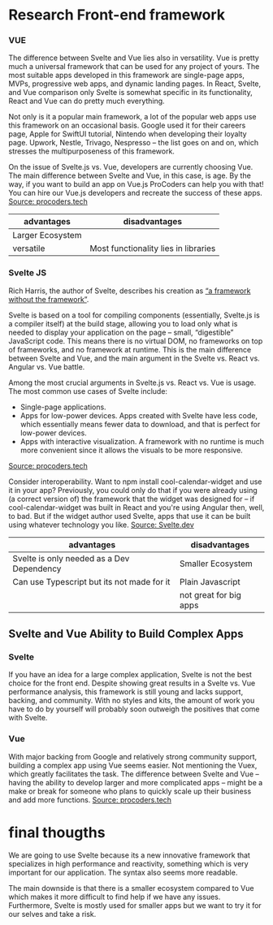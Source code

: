 # Research Front-end framework

### VUE

The difference between Svelte and Vue lies also in versatility. Vue is pretty much a universal framework that can be used for any project of yours.
The most suitable apps developed in this framework are single-page apps, MVPs, progressive web apps, and dynamic landing pages. In React, Svelte, and Vue comparison only Svelte is somewhat specific in its functionality, React and Vue can do pretty much everything.

Not only is it a popular main framework, a lot of the popular web apps use this framework on an occasional basis. Google used it for their careers page, Apple for SwiftUI tutorial, Nintendo when developing their loyalty page. Upwork, Nestle, Trivago, Nespresso – the list goes on and on, which stresses the multipurposeness of this framework.

On the issue of Svelte.js vs. Vue, developers are currently choosing Vue. The main difference between Svelte and Vue, in this case, is age. By the way, if you want to build an app on Vue.js ProCoders can help you with that! You can hire our Vue.js developers and recreate the success of these apps.
[Source: procoders.tech](https://procoders.tech/blog/svelte-vs-vue-frameworks-comparison/)

| advantages    | disadvantages |
| ------------- | ------------- |
| Larger Ecosystem  |   |
| versatile         | Most functionality lies in libraries |

### Svelte JS

Rich Harris, the author of Svelte, describes his creation as [“a framework without the framework”](https://svelte.dev/blog/frameworks-without-the-framework).

Svelte is based on a tool for compiling components (essentially, Svelte.js is a compiler itself) at the build stage, allowing you to load only what is needed to display your application on the page – small, “digestible” JavaScript code. This means there is no virtual DOM, no frameworks on top of frameworks, and no framework at runtime. This is the main difference between Svelte and Vue, and the main argument in the Svelte vs. React vs. Angular vs. Vue battle.

Among the most crucial arguments in Svelte.js vs. React vs. Vue is usage. The most common use cases of Svelte include:
- Single-page applications.
- Apps for low-power devices. Apps created with Svelte have less code, which essentially means fewer data to download, and that is perfect for low-power devices.
- Apps with interactive visualization. A framework with no runtime is much more convenient since it allows the visuals to be more responsive.

[Source: procoders.tech](https://procoders.tech/blog/svelte-vs-vue-frameworks-comparison/)

Consider interoperability. Want to npm install cool-calendar-widget and use it in your app? Previously, you could only do that if you were already using (a correct version of) the framework that the widget was designed for – if cool-calendar-widget was built in React and you're using Angular then, well, to bad. But if the widget author used Svelte, apps that use it can be built using whatever technology you like.
[Source: Svelte.dev](https://svelte.dev/blog/frameworks-without-the-framework)

| advantages    | disadvantages |
| ------------- | ------------- |
| Svelte is only needed as a Dev Dependency  | Smaller Ecosystem  |
| Can use Typescript but its not made for it | Plain Javascript   |
| | not great for big apps |

## Svelte and Vue Ability to Build Complex Apps
### Svelte
If you have an idea for a large complex application, Svelte is not the best choice for the front end. Despite showing great results in a Svelte vs. Vue performance analysis, this framework is still young and lacks support, backing, and community. With no styles and kits, the amount of work you have to do by yourself will probably soon outweigh the positives that come with Svelte.

### Vue
With major backing from Google and relatively strong community support, building a complex app using Vue seems easier. Not mentioning the Vuex, which greatly facilitates the task. The difference between Svelte and Vue – having the ability to develop larger and more complicated apps – might be a make or break for someone who plans to quickly scale up their business and add more functions.
[Source: procoders.tech](https://procoders.tech/blog/svelte-vs-vue-frameworks-comparison/)

# final thougths
We are going to use Svelte because its a new innovative framework that specializes in high performance and reactivity, something which is very important for our application. The syntax also seems more readable. 

The main downside is that there is a smaller ecosystem compared to Vue which makes it more difficult to find help if we have any issues. Furthermore, Svelte is mostly used for smaller apps but we want to try it for our selves and take a risk.
